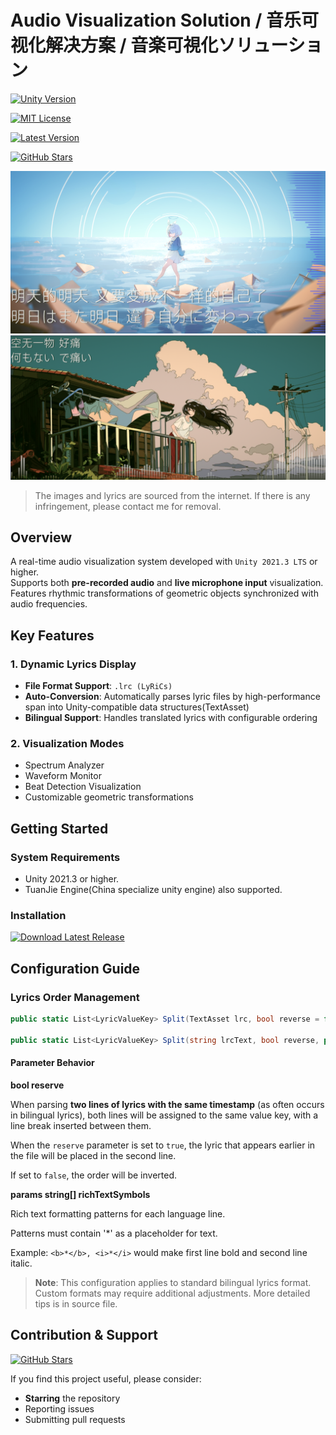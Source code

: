 # Audio Visualization Solution / 音乐可视化解决方案 / 音楽可視化ソリューション

[![Unity Version](https://img.shields.io/badge/Unity-2021.3%2B-57b9d3.svg?style=for-the-badge&logo=unity)](https://unity.com)  

[![MIT License](https://img.shields.io/badge/License-MIT-green.svg?style=for-the-badge)](https://github.com/FSF0912/Music-Visualization/blob/main/LICENSE) 

[![Latest Version](https://img.shields.io/github/v/release/FSF0912/Music-Visualization?style=for-the-badge)](https://github.com/FSF0912/Music-Visualization/releases)  
 
[![GitHub Stars](https://img.shields.io/github/stars/FSF0912/Music-Visualization?style=for-the-badge)](https://github.com/FSF0912/Music-Visualization/stargazers)

![Visualization Sample 1](https://github.com/FSF0912/Music-Visualization/blob/main/SamplePic.png)  
![Visualization Sample 2](https://github.com/FSF0912/Music-Visualization/blob/main/samplePic2.png)

>The images and lyrics are sourced from the internet. If there is any infringement, please contact me for removal.

## Overview
A real-time audio visualization system developed with `Unity 2021.3 LTS` or higher.  
Supports both **pre-recorded audio** and **live microphone input** visualization.  
Features rhythmic transformations of geometric objects synchronized with audio frequencies.

## Key Features
### 1. Dynamic Lyrics Display
- **File Format Support**: `.lrc (LyRiCs)`
- **Auto-Conversion**: Automatically parses lyric files by high-performance span into Unity-compatible data structures(TextAsset)
- **Bilingual Support**: Handles translated lyrics with configurable ordering

### 2. Visualization Modes
- Spectrum Analyzer
- Waveform Monitor
- Beat Detection Visualization
- Customizable geometric transformations

## Getting Started
### System Requirements
- Unity 2021.3 or higher.
- TuanJie Engine(China specialize unity engine) also supported.

### Installation
[![Download Latest Release](https://img.shields.io/badge/Download-v1.1.0-blue)](https://github.com/FSF0912/Music-Visualization/releases/)

## Configuration Guide
### Lyrics Order Management
```csharp
public static List<LyricValueKey> Split(TextAsset lrc, bool reverse = false, params string[] richTextSymbols)

public static List<LyricValueKey> Split(string lrcText, bool reverse, params string[] richTextSymbols)
```

#### Parameter Behavior

**bool reserve**

When parsing **two lines of lyrics with the same timestamp** (as often occurs in bilingual lyrics), both lines will be assigned to the same value key, with a line break inserted between them. 

When the `reserve` parameter is set to `true`, the lyric that appears earlier in the file will be placed in the second line. 

If set to `false`, the order will be inverted.

**params string[] richTextSymbols**

Rich text formatting patterns for each language line.

Patterns must contain '*' as a placeholder for text.

Example: `<b>*</b>, <i>*</i>` would make first line bold and second line italic.

> **Note**: This configuration applies to standard bilingual lyrics format. Custom formats may require additional adjustments.
> More detailed tips is in source file.

## Contribution & Support
[![GitHub Stars](https://img.shields.io/github/stars/FSF0912/Music-Visualization?style=social)](https://github.com/FSF0912/Music-Visualization/stargazers)

If you find this project useful, please consider:
- **Starring** the repository
- Reporting issues
- Submitting pull requests

